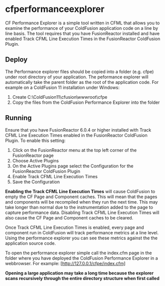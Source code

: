# cfperformanceexplorer

CF Performance Explorer is a simple tool written in CFML that allows you to examine the performance of your ColdFusion application code on a line by line basis. The tool requires that you have FusionReactor installed and have enabled Track CFML Line Execution Times in the FusionReactor ColdFusion Plugin.

## Deploy

The Performance explorer files should be copied into a folder (e.g. cfpe) under root directory of your application. The peformance explorer will automatically take the parent folder as the root of the application code. For example on a ColdFusion 11 installation under Windows:
1. Create C:\ColdFusion11\cfusion\wwwroot\cfpe
2. Copy the files from the ColdFusion Performance Explorer into the folder

## Running

Ensure that you have FusionReactor 6.0.4 or higher installed with Track CFML Line Execution Times enabled in the FusionReactor ColdFusion Plugin. To enable this setting:

1. Click on the FusionReactor menu at the top left corner of the FusionReactor page
2. Choose Active Plugins
3. On the Active Plugins page select the Configuration for the FusionReactor ColdFusion Plugin
4. Enable Track CFML Line Execution Times
5. Save the Configuration

**Enabling the Track CFML Line Execution Times** will cause ColdFusion to empty the CF Page and Component caches. This will mean that the pages and components will be recompiled when they run the next time. This may take longer than normal due to the instrumentation added to the page to capture performance data. Disabling Track CFML Line Execution Times will also cause the CF Page and Component caches to be cleared.

Once Track CFML Line Execution Times is enabled, every page and component run in ColdFusion will track performance metrics at a line level. Using the performance explorer you can see these metrics against the the application source code.

To open the performance explorer simple call the index.cfm page in the folder where you have deployed the ColdFusion Performance Explorer in a webbrowser. For example: [http://127.0.0.1/cfpe/index.cfm]

**Opening a large application may take a long time because the explorer scans recursively through the entire directory structure when first called**




